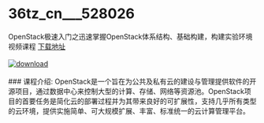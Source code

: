 # 36tz_cn___528026
OpenStack极速入门之迅速掌握OpenStack体系结构、基础构建，构建实验环境视频课程
[下载地址](http://www.36tz.cn/article/528026 "下载地址")
<br/></br>[![download](http://36tz.cn/muke_img/2019_10_356-48-300x180.jpg "下载地址")](http://www.36tz.cn/article/528026 "下载地址")
<br/></br>### 课程介绍:
OpenStack是一个旨在为公共及私有云的建设与管理提供软件的开源项目，通过数据中心来控制大型的计算、存储、网络等资源池。OpenStack项目的首要任务是简化云的部署过程并为其带来良好的可扩展性，支持几乎所有类型的云环境，提供实施简单、可大规模扩展、丰富、标准统一的云计算管理平台。


 
